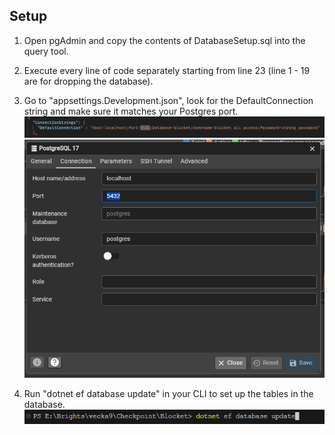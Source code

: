 ## Setup

1. Open pgAdmin and copy the contents of DatabaseSetup.sql into the query tool.

2. Execute every line of code separately starting from line 23 (line 1 - 19 are for dropping the database).

3. Go to "appsettings.Development.json", look for the DefaultConnection string and make sure it matches your Postgres port.
   ![DefaultConnection](image.png)
   ![PostgresQL Connectiong](image2.png)

4. Run "dotnet ef database update" in your CLI to set up the tables in the database.
   ![dotnet ef database update](image3.png)
